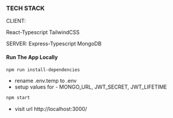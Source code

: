### TECH STACK

CLIENT:

React-Typescript
TailwindCSS

SERVER:
Express-Typescript
MongoDB

#### Run The App Locally

```sh
npm run install-dependencies
```

- rename .env.temp to .env
- setup values for - MONGO_URL, JWT_SECRET, JWT_LIFETIME

```sh
npm start
```

- visit url http://localhost:3000/
